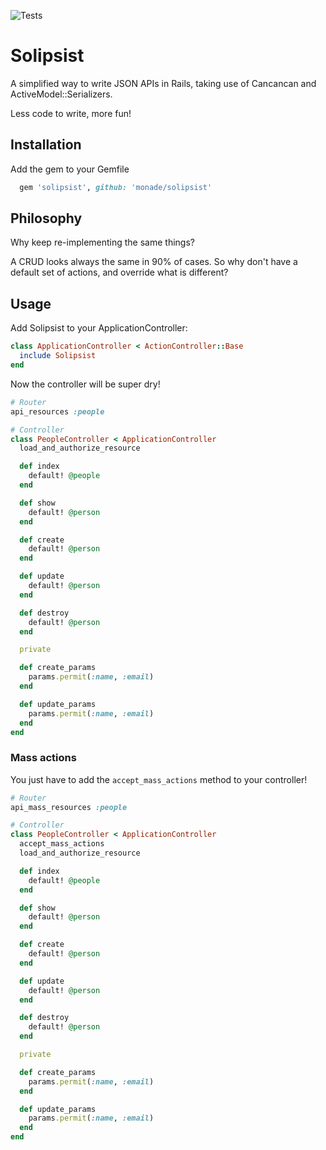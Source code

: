 ![Tests](https://github.com/monade/solipsist/actions/workflows/test/badge.svg)

# Solipsist

A simplified way to write JSON APIs in Rails, taking use of Cancancan and ActiveModel::Serializers.

Less code to write, more fun!

## Installation

Add the gem to your Gemfile

```ruby
  gem 'solipsist', github: 'monade/solipsist'
```

## Philosophy
Why keep re-implementing the same things?

A CRUD looks always the same in 90% of cases. So why don't have a default set of actions, and override what is different?

## Usage

Add Solipsist to your ApplicationController:

```ruby
class ApplicationController < ActionController::Base
  include Solipsist
end
```

Now the controller will be super dry!

```ruby
# Router
api_resources :people

# Controller
class PeopleController < ApplicationController
  load_and_authorize_resource

  def index
    default! @people
  end

  def show
    default! @person
  end

  def create
    default! @person
  end

  def update
    default! @person
  end

  def destroy
    default! @person
  end

  private

  def create_params
    params.permit(:name, :email)
  end

  def update_params
    params.permit(:name, :email)
  end
end
```

### Mass actions

You just have to add the `accept_mass_actions` method to your controller!

```ruby
# Router
api_mass_resources :people

# Controller
class PeopleController < ApplicationController
  accept_mass_actions
  load_and_authorize_resource

  def index
    default! @people
  end

  def show
    default! @person
  end

  def create
    default! @person
  end

  def update
    default! @person
  end

  def destroy
    default! @person
  end

  private

  def create_params
    params.permit(:name, :email)
  end

  def update_params
    params.permit(:name, :email)
  end
end
```
